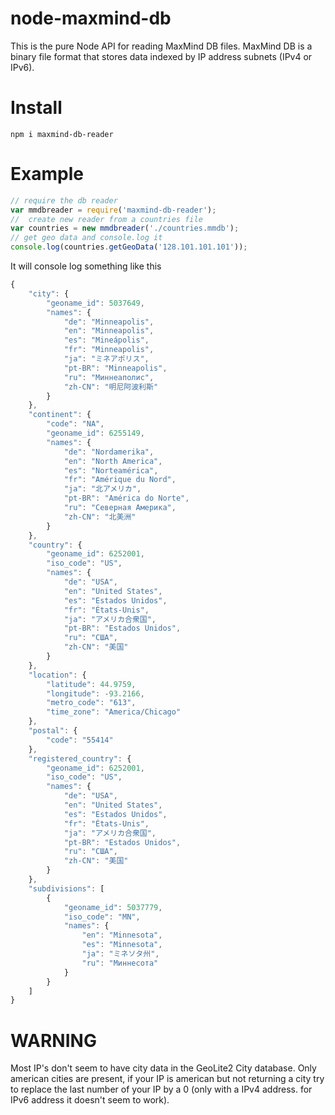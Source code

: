 node-maxmind-db
===============

This is the pure Node API for reading MaxMind DB files. MaxMind DB is a binary file format that stores data indexed by IP address subnets (IPv4 or IPv6).

Install
======

    npm i maxmind-db-reader
    
Example
=====
```javascript
// require the db reader
var mmdbreader = require('maxmind-db-reader');
//  create new reader from a countries file
var countries = new mmdbreader('./countries.mmdb');
// get geo data and console.log it 
console.log(countries.getGeoData('128.101.101.101'));
```
It will console log something like this
```javascript
{
    "city": {
        "geoname_id": 5037649,
        "names": {
            "de": "Minneapolis",
            "en": "Minneapolis",
            "es": "Mineápolis",
            "fr": "Minneapolis",
            "ja": "ミネアポリス",
            "pt-BR": "Minneapolis",
            "ru": "Миннеаполис",
            "zh-CN": "明尼阿波利斯"
        }
    },
    "continent": {
        "code": "NA",
        "geoname_id": 6255149,
        "names": {
            "de": "Nordamerika",
            "en": "North America",
            "es": "Norteamérica",
            "fr": "Amérique du Nord",
            "ja": "北アメリカ",
            "pt-BR": "América do Norte",
            "ru": "Северная Америка",
            "zh-CN": "北美洲"
        }
    },
    "country": {
        "geoname_id": 6252001,
        "iso_code": "US",
        "names": {
            "de": "USA",
            "en": "United States",
            "es": "Estados Unidos",
            "fr": "États-Unis",
            "ja": "アメリカ合衆国",
            "pt-BR": "Estados Unidos",
            "ru": "США",
            "zh-CN": "美国"
        }
    },
    "location": {
        "latitude": 44.9759,
        "longitude": -93.2166,
        "metro_code": "613",
        "time_zone": "America/Chicago"
    },
    "postal": {
        "code": "55414"
    },
    "registered_country": {
        "geoname_id": 6252001,
        "iso_code": "US",
        "names": {
            "de": "USA",
            "en": "United States",
            "es": "Estados Unidos",
            "fr": "États-Unis",
            "ja": "アメリカ合衆国",
            "pt-BR": "Estados Unidos",
            "ru": "США",
            "zh-CN": "美国"
        }
    },
    "subdivisions": [
        {
            "geoname_id": 5037779,
            "iso_code": "MN",
            "names": {
                "en": "Minnesota",
                "es": "Minnesota",
                "ja": "ミネソタ州",
                "ru": "Миннесота"
            }
        }
    ]
}
```


WARNING
====

Most IP's don't seem to have city data in the GeoLite2 City database. Only american cities are present, if your IP is american but not returning a city try to replace the last number of your IP by a 0 (only with a IPv4 address. for IPv6 address it doesn't seem to work).
